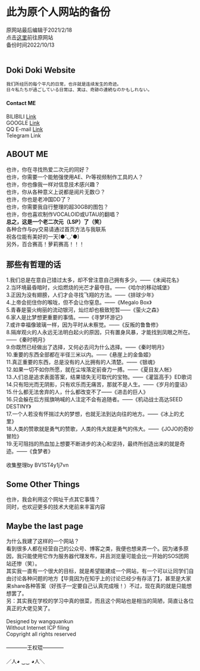 # 此为原个人网站的备份  
原网站最后编辑于2021/2/18  
点击[这里](https://wangquankun.zyrosite.com/)前往原网站  
备份时间2022/10/13  
&emsp;   
## **Doki Doki Website**  
```markdown
我们所经历的每个平凡的日常，也许就是连续发生的奇迹。  
日々私たちが過ごしている日常は、実は、奇跡の連続なのかもしれない。  
```
#### **Contact ME**  
BILIBILI [Link](https://space.bilibili.com/346699824)  
GOOGLE [Link](mailto:wangquanlikun159@gmail.com)  
QQ E-mail [Link](mailto:2817435687@qq.com)  
Telegram Link

## **ABOUT ME**  
也许，你在寻找热爱二次元的同好？  
也许，你需要一个能勉强使用AE、Pr等视频制作工具的人？  
也许，你也像我一样对信息技术感兴趣？  
也许，你从各种意义上说都是阅片无数😏？  
也许，你也是老冲国DD了？  
也许，你需要我自行整理的超30GB的图包？  
也许，你也喜欢制作VOCALOID或UTAU的翻唱？  
**总之，这是一个老二次元（LSP）了（笑）**  
各种合作与py交易请通过首页方法与我联系  
祝各位能有美好的一天(●'◡'●)  
另外，百合赛高！萝莉赛高！！！  

## **那些有哲理的话**  
1.我们总是在意自己错过太多，却不曾注意自己拥有多少。——《未闻花名》  
2.当环境最昏暗时，火焰燃烧的光芒才最夺目。——《哈尔的移动城堡》  
3.正因为没有翅膀，人们才会寻找飞翔的方法。——《排球少年》  
4.上帝会扼住你的喉咙，但不会让你窒息。——《Megalo Box》  
5.青春是萤火绚丽的流动银河，灿烂却也极致短暂——《萤火之森》  
6.家人是比梦想更重要的事情。——《寻梦环游记》  
7.或许幸福像玻璃一样，因为平时从未察觉。——《反叛的鲁鲁修》  
8.隔岸观火的人永远无法明白起火的原因，只有置身风暴，才能找到凤眼之所在。——《秦时明月》  
9.你既然已经做出了选择，又何必去问为什么选择。——《秦时明月》  
10.重要的东西全部都在半径三米以内。——《悬崖上的金鱼姬》  
11.真正重要的东西，总是没有的人比拥有的人清楚。——《银魂》  
12.如果一切不如你所愿，就在尘埃落定前奋力一搏。——《夏目友人帐》  
13.人们总是追求表面答案，结果错失无可取代的宝物。——《灌篮高手》ED歌词  
14.只有阳光而无阴影，只有欢乐而无痛苦，那就不是人生。——《岁月的童话》  
15.什么都无法舍弃的人，什么都改变不了——《进击的巨人》  
16.只会躲在后方摇旗呐喊的人注定不会有追随者。——《机动战士高达SEED DESTINY》  
17.一个人若没有怀揣过大的梦想，也就无法到达向往的地方。——《冰上的尤里》  
18.人类的赞歌就是勇气的赞歌，人类的伟大就是勇气的伟大。——《JOJO的奇妙冒险》  
19.无可阻挡的热血加上想要不断进步的决心和坚持，最终所创造出来的就是奇迹。——《食梦者》  
&emsp;   
收集整理by BV1ST4y1j7vn  

## **Some Other Things**  
也许，我会利用这个网址干点其它事情？  
同时，也欢迎更多的技术大佬前来丰富内容  

## **Maybe the last page**  
为什么我建了这样的一个网站？  
看到很多人都在经营自己的公众号、博客之类，我便也想来弄一个。因为诸多原因，我只能使用它作为服务器代理发布，并且浏览量可能会比一开始的SOS团网站还惨（笑）。  
其实我一直有一个很大的目标，就是希望能建成一个网站，有一个可以让同学们自由讨论各种问题的地方【毕竟因为在知乎上的讨论已经少有存活了】，甚至是大家来share各种答案（好孩子一定要自己认真完成哦！）不过，现在真的就是只能想想罢了。  
另：其实我在学校的学习中真的很菜，而且这个网站也是相当的简陋，简直让各位真正的大佬见笑了。  
&emsp;   
Designed  by wangquankun  
Without Internet ICP filing  
Copyright all rights reserved  
&emsp;   
————王权琨————  
&emsp;   
／人◕ ‿‿ ◕人＼  

